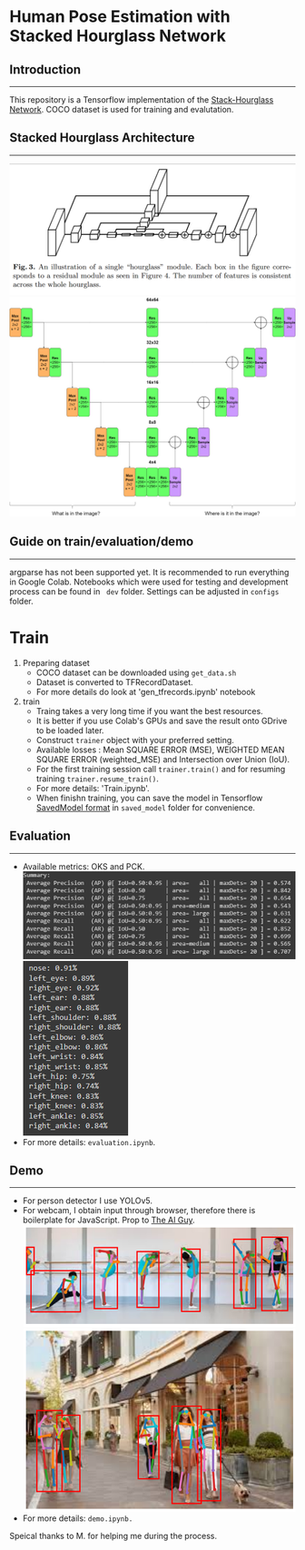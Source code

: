 # Human Pose Estimation with Stacked Hourglass Network

## Introduction

----
This repository is a Tensorflow implementation of the [Stack-Hourglass Network](https://arxiv.org/abs/1603.06937). COCO dataset is used for training and evalutation.

## Stacked Hourglass Architecture

----
![Stacked Hourglass module from the paper](/figures/shn_paper.png)
![Stacked Hourglass module](/figures/hourglass_module.png)

## Guide on train/evaluation/demo

----
argparse has not been supported yet. It is recommended to run everything in Google Colab. Notebooks which were used for testing and development process can be found in ` dev` folder. Settings can be adjusted in `configs` folder.

# Train

1. Preparing dataset
    * COCO dataset can be downloaded using `get_data.sh`
    * Dataset is converted to TFRecordDataset.
    * For more details do look at 'gen_tfrecords.ipynb' notebook
2. train
    * Traing takes a very long time if you want the best resources.
    * It is better if you use Colab's GPUs and save the result onto GDrive to be loaded later.
    * Construct `trainer` object with your preferred setting.
    * Available losses : Mean SQUARE ERROR (MSE), WEIGHTED MEAN SQUARE ERROR (weighted_MSE) and Intersection over Union (IoU).
    * For the first training session call `trainer.train()` and for resuming training `trainer.resume_train()`.
    * For more details: 'Train.ipynb'.
    * When finishn training, you can save the model in Tensorflow [SavedModel format](https://www.tensorflow.org/guide/saved_model) in `saved_model` folder for convenience.

## Evaluation

----
* Available metrics: OKS and PCK.
![OKS evaluation](/figures/OKS.png)
![PCK evaluation](/figures/PCK.png)
* For more details: `evaluation.ipynb`.


## Demo

----

* For person detector I use YOLOv5.
* For webcam, I obtain input through browser, therefore there is boilerplate for JavaScript. Prop to [The AI Guy](https://www.youtube.com/watch?v=YjWh7QvVH60).
![Demo image](/demo_images/ballet_detected.png)
![Demo image](/demo_images/walking_detected.png)
* For more details: `demo.ipynb.`

Speical thanks to M. for helping me during the process.


